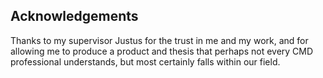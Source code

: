 
## Acknowledgements

Thanks to my supervisor Justus for the trust in me and my work, and for allowing me to produce a product and thesis that perhaps not every CMD professional understands, but most certainly falls within our field.

